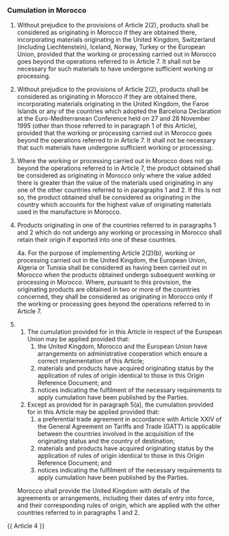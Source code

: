 ### Cumulation in Morocco

1. Without prejudice to the provisions of Article 2(2), products shall be considered as originating in Morocco if they are obtained there, incorporating materials originating in the United Kingdom, Switzerland (including Liechtenstein), Iceland, Norway, Turkey or the European Union, provided that the working or processing carried out in Morocco goes beyond the operations referred to in Article 7. It shall not be necessary for such materials to have undergone sufficient working or processing.

2. Without prejudice to the provisions of Article 2(2), products shall be considered as originating in Morocco if they are obtained there, incorporating materials originating in the United Kingdom, the Faroe Islands or any of the countries which adopted the Barcelona Declaration at the Euro-Mediterranean Conference held on 27 and 28 November 1995 (other than those referred to in paragraph 1 of this Article), provided that the working or processing carried out in Morocco goes beyond the operations referred to in Article 7. It shall not be necessary that such materials have undergone sufficient working or processing.

3. Where the working or processing carried out in Morocco does not go beyond the operations referred to in Article 7, the product obtained shall be considered as originating in Morocco only where the value added there is greater than the value of the materials used originating in any one of the other countries referred to in paragraphs 1 and 2. If this is not so, the product obtained shall be considered as originating in the country which accounts for the highest value of originating materials used in the manufacture in Morocco.

4. Products originating in one of the countries referred to in paragraphs 1 and 2 which do not undergo any working or processing in Morocco shall retain their origin if exported into one of these countries.

    4a. For the purpose of implementing Article 2(2)(b), working or processing carried out in the United Kingdom, the European Union, Algeria or Tunisia shall be considered as having been carried out in Morocco when the products obtained undergo subsequent working or processing in Morocco. Where, pursuant to this provision, the originating products are obtained in two or more of the countries concerned, they shall be considered as originating in Morocco only if the working or processing goes beyond the operations referred to in Article 7.

5.
   1. The cumulation provided for in this Article in respect of the European Union may be applied provided that:
      1. the United Kingdom, Morocco and the European Union have arrangements on administrative cooperation which ensure a correct implementation of this Article;
      2. materials and products have acquired originating status by the application of rules of origin identical to those in this Origin Reference Document; and
      3. notices indicating the fulfilment of the necessary requirements to apply cumulation have been published by the Parties.
   2. Except as provided for in paragraph 5(a), the cumulation provided for in this Article may be applied provided that:
      1. a preferential trade agreement in accordance with Article XXIV of the General Agreement on Tariffs and Trade (GATT) is applicable between the countries involved in the acquisition of the originating status and the country of destination;
      2. materials and products have acquired originating status by the application of rules of origin identical to those in this Origin Reference Document; and
      3. notices indicating the fulfilment of the necessary requirements to apply cumulation have been published by the Parties.

    Morocco shall provide the United Kingdom with details of the agreements or arrangements, including their dates of entry into force, and their corresponding rules of origin, which are applied with the other countries referred to in paragraphs 1 and 2.

{{ Article 4 }}
